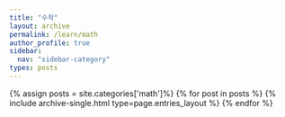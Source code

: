 ```yaml
---
title: "수학"
layout: archive
permalink: /learn/math
author_profile: true
sidebar:
  nav: "sidebar-category"
types: posts
---
```


{% assign posts = site.categories['math']%}
{% for post in posts %}
  {% include archive-single.html type=page.entries_layout %}
{% endfor %}

